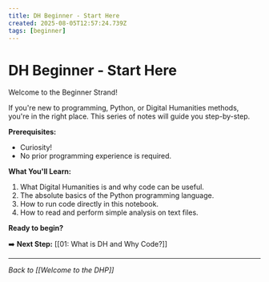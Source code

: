 ```yaml
---
title: DH Beginner - Start Here
created: 2025-08-05T12:57:24.739Z
tags: [beginner]
---
```

# DH Beginner - Start Here

Welcome to the Beginner Strand!

If you're new to programming, Python, or Digital Humanities methods, you're in the right place. This series of notes will guide you step-by-step.

**Prerequisites:**

*   Curiosity!
*   No prior programming experience is required.

**What You'll Learn:**

1.  What Digital Humanities is and why code can be useful.
2.  The absolute basics of the Python programming language.
3.  How to run code directly in this notebook.
4.  How to read and perform simple analysis on text files.

**Ready to begin?**

➡️ **Next Step:** [[01: What is DH and Why Code?]]

---

*Back to [[Welcome to the DHP]]*